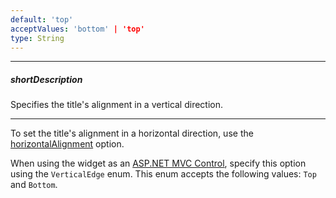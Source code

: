 ```yaml
---
default: 'top'
acceptValues: 'bottom' | 'top'
type: String
---
```

---
##### shortDescription
Specifies the title's alignment in a vertical direction.

---
To set the title's alignment in a horizontal direction, use the [horizontalAlignment](/api-reference/20%20Data%20Visualization%20Widgets/BaseWidget/1%20Configuration/title/horizontalAlignment.md '{basewidgetpath}/Configuration/title/#horizontalAlignment') option.

When using the widget as an [ASP.NET MVC Control](/concepts/35%20ASP.NET%20MVC%20Controls/20%20Fundamentals '/Documentation/Guide/ASP.NET_MVC_Controls/Fundamentals/'), specify this option using the `VerticalEdge` enum. This enum accepts the following values: `Top` and `Bottom`.